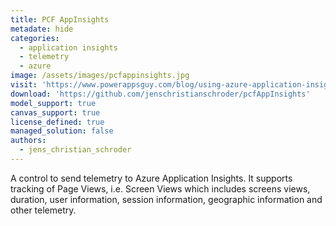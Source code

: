 ```yaml
---
title: PCF AppInsights
metadate: hide
categories:
  - application insights
  - telemetry
  - azure
image: /assets/images/pcfappinsights.jpg
visit: 'https://www.powerappsguy.com/blog/using-azure-application-insights-to-monitor-your-powerapps-canvas-app/'
download: 'https://github.com/jenschristianschroder/pcfAppInsights'
model_support: true
canvas_support: true
license_defined: true
managed_solution: false
authors:
  - jens_christian_schroder
---
```


A control to send telemetry to Azure Application Insights. It supports tracking of Page Views, i.e. Screen Views which includes screens views, duration, user information, session information, geographic information and other telemetry.
